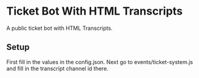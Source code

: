 # Ticket Bot With HTML Transcripts
A public ticket bot with HTML Transcripts.

## Setup
First fill in the values in the config.json.
Next go to events/ticket-system.js and fill in the transcript channel id there.
